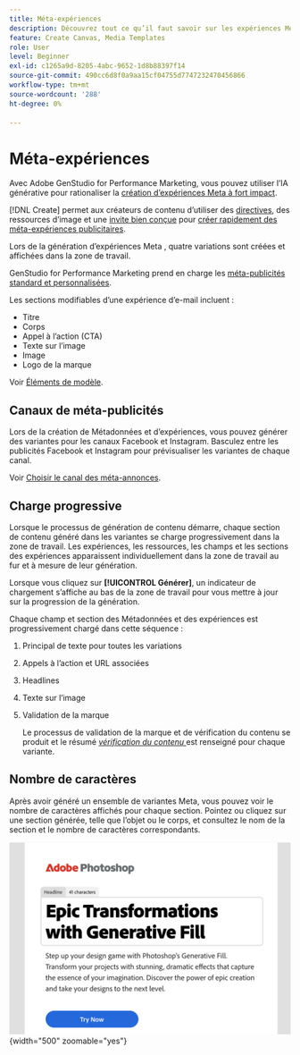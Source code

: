 ```yaml
---
title: Méta-expériences
description: Découvrez tout ce qu’il faut savoir sur les expériences Meta dans Adobe GenStudio for Performance Marketing.
feature: Create Canvas, Media Templates
role: User
level: Beginner
exl-id: c1265a9d-8205-4abc-9652-1d8b88397f14
source-git-commit: 490cc6d8f0a9aa15cf04755d7747232470456866
workflow-type: tm+mt
source-wordcount: '288'
ht-degree: 0%

---
```


# Méta-expériences

Avec Adobe GenStudio for Performance Marketing, vous pouvez utiliser l’IA générative pour rationaliser la [création d’expériences Meta à fort impact](/help/user-guide/create/create-meta-ad.md).

[!DNL Create] permet aux créateurs de contenu d’utiliser des [directives](/help/user-guide/guidelines/overview.md), des ressources d’image et une [invite bien conçue](/help/user-guide/effective-prompts.md) pour [créer rapidement des méta-expériences publicitaires](/help/user-guide/create/create-meta-ad.md).

Lors de la génération d’expériences Meta , quatre variations sont créées et affichées dans la zone de travail.

GenStudio for Performance Marketing prend en charge les [méta-publicités standard et personnalisées](/help/user-guide/content/best-practices-for-templates.md#follow-channel-specific-template-guidelines).

Les sections modifiables d’une expérience d’e-mail incluent :

* Titre
* Corps
* Appel à l’action (CTA)
* Texte sur l’image
* Image
* Logo de la marque

Voir [Éléments de modèle](/help/user-guide/content/use-templates.md#template-elements).

<!-- ## Meta ad capabilities

Content creators and marketers can produce brand-consistent Meta ad experiences in GenStudio for Performance Marketing. -->

## Canaux de méta-publicités

Lors de la création de Métadonnées et d’expériences, vous pouvez générer des variantes pour les canaux Facebook et Instagram. Basculez entre les publicités Facebook et Instagram pour prévisualiser les variantes de chaque canal.

Voir [Choisir le canal des méta-annonces](/help/user-guide/create/create-meta-ad.md#choose-meta-ads-channel).

## Charge progressive

Lorsque le processus de génération de contenu démarre, chaque section de contenu généré dans les variantes se charge progressivement dans la zone de travail. Les expériences, les ressources, les champs et les sections des expériences apparaissent individuellement dans la zone de travail au fur et à mesure de leur génération.

Lorsque vous cliquez sur **[!UICONTROL Générer]**, un indicateur de chargement s’affiche au bas de la zone de travail pour vous mettre à jour sur la progression de la génération.

Chaque champ et section des Métadonnées et des expériences est progressivement chargé dans cette séquence :

1. Principal de texte pour toutes les variations
1. Appels à l’action et URL associées
1. Headlines
1. Texte sur l’image
1. Validation de la marque

   Le processus de validation de la marque et de vérification du contenu se produit et le résumé [_vérification du contenu_ ](/help/user-guide/guidelines/brand-validation.md#content-check-summary) est renseigné pour chaque variante.

## Nombre de caractères

Après avoir généré un ensemble de variantes Meta, vous pouvez voir le nombre de caractères affichés pour chaque section. Pointez ou cliquez sur une section générée, telle que l’objet ou le corps, et consultez le nom de la section et le nombre de caractères correspondants.

![ Nombre de caractères ](/help/assets/character-count.png){width="500" zoomable="yes"}
